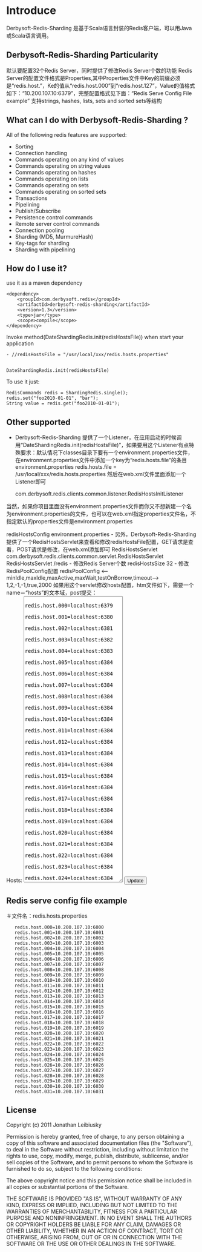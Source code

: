 # Introduce

Derbysoft-Redis-Sharding 是基于Scala语言封装的Redis客户端，可以用Java或Scala语言调用。

## Derbysoft-Redis-Sharding Particularity
默认要配置32个Redis Server，同时提供了修改Redis Server个数的功能
Redis Server的配置文件格式是Properties,其中Properties文件中Key的前缀必须是“redis.host.”，Ke的值从“redis.host.000”到“redis.host.127”，Value的值格式如下：“10.200.107.10:6379”，完整配置格式见下面：“Redis Serve Config File example”
支持strings, hashes, lists, sets and sorted sets等结构

## What can I do with Derbysoft-Redis-Sharding ?
All of the following redis features are supported:

- Sorting
- Connection handling
- Commands operating on any kind of values
- Commands operating on string values
- Commands operating on hashes
- Commands operating on lists
- Commands operating on sets
- Commands operating on sorted sets
- Transactions
- Pipelining
- Publish/Subscribe
- Persistence control commands
- Remote server control commands
- Connection pooling
- Sharding (MD5, MurmureHash)
- Key-tags for sharding
- Sharding with pipelining

## How do I use it?

use it as a maven dependency

    <dependency>
        <groupId>com.derbysoft.redis</groupId>
        <artifactId>derbysoft-redis-sharding</artifactId>
        <version>1.3</version>
        <type>jar</type>
        <scope>compile</scope>
    </dependency>

Invoke method(DateShardingRedis.init(redisHostsFile)) when start your application

    - //redisHostsFile = "/usr/local/xxx/redis.hosts.properties"


    DateShardingRedis.init(redisHostsFile)

To use it just:
    
    RedisCommands redis = ShardingRedis.single();
    redis.set("foo2010-01-01", "bar");
    String value = redis.get("foo2010-01-01");

## Other supported

- Derbysoft-Redis-Sharding 提供了一个Listener，在应用启动的时候调用“DateShardingRedis.init(redisHostsFile)”，如果要用这个Listener有点特殊要求：默认情况下classes目录下要有一个environment.properties文件，在environment.properties文件中添加一个key为“redis.hosts.file”的条目
environment.properties
redis.hosts.file = /usr/local/xxx/redis.hosts.properties
然后在web.xml文件里面添加一个Listener即可

   <listener>
       <listener-class>com.derbysoft.redis.clients.common.listener.RedisHostsInitListener</listener-class>
   </listener>
当然，如果你项目里面没有environment.properties文件而你又不想新建一个名为environment.properties的文件，也可以在web.xml指定properties文件名，不指定默认的properties文件是environment.properties

   <context-param>
       <param-name>redisHostsConfig</param-name>
       <param-value>environment.properties</param-value>
   </context-param>
- 另外，Derbysoft-Redis-Sharding提供了一个RedisHostsServlet来查看和修改redisHostsFile配置，GET请求是查看，POST请求是修改，在web.xml添加即可
   <servlet>
       <servlet-name>RedisHostsServlet</servlet-name>
       <servlet-class>com.derbysoft.redis.clients.common.servlet.RedisHostsServlet</servlet-class>
   </servlet>
   <servlet-mapping>
       <servlet-name>RedisHostsServlet</servlet-name>
       <url-pattern>/redis</url-pattern>
   </servlet-mapping>
- 修改Redis Server个数
   <context-param>
       <param-name>redisHostsSize</param-name>
       <param-value>32</param-value>
   </context-param>
- 修改RedisPoolConfig配置
   <context-param>
       <param-name>redisPoolConfig</param-name>
       <--minIdle,maxIdle,maxActive,maxWait,testOnBorrow,timeout-->
       <param-value>1,2,-1,-1,true,2000</param-value>
   </context-param>
如果用这个servlet修改hosts配置，htm文件如下，需要一个name＝“hosts”的文本域，post提交：


   <form method="post" action="redis">
       Hosts:
       <textarea name="hosts" rows="50" cols="30">
           redis.host.000=localhost:6379
           redis.host.001=localhost:6380
           redis.host.002=localhost:6381
           redis.host.003=localhost:6382
           redis.host.004=localhost:6383
           redis.host.005=localhost:6384
           redis.host.006=localhost:6384
           redis.host.007=localhost:6384
           redis.host.008=localhost:6384
           redis.host.009=localhost:6384
           redis.host.010=localhost:6384
           redis.host.011=localhost:6384
           redis.host.012=localhost:6384
           redis.host.013=localhost:6384
           redis.host.014=localhost:6384
           redis.host.015=localhost:6384
           redis.host.016=localhost:6384
           redis.host.017=localhost:6384
           redis.host.018=localhost:6384
           redis.host.019=localhost:6384
           redis.host.020=localhost:6384
           redis.host.021=localhost:6384
           redis.host.022=localhost:6384
           redis.host.023=localhost:6384
           redis.host.024=localhost:6384
           redis.host.025=localhost:6384
           redis.host.026=localhost:6384
           redis.host.027=localhost:6384
           redis.host.028=localhost:6384
           redis.host.029=localhost:6384
           redis.host.030=localhost:6384
           redis.host.031=localhost:6384
       </textarea>
       <input type="submit" value="Update"/>
   </form>

## Redis serve config file example

   ＃文件名：redis.hosts.properties


       redis.host.000=10.200.107.10:6000
       redis.host.001=10.200.107.10:6001
       redis.host.002=10.200.107.10:6002
       redis.host.003=10.200.107.10:6003
       redis.host.004=10.200.107.10:6004
       redis.host.005=10.200.107.10:6005
       redis.host.006=10.200.107.10:6006
       redis.host.007=10.200.107.10:6007
       redis.host.008=10.200.107.10:6008
       redis.host.009=10.200.107.10:6009
       redis.host.010=10.200.107.10:6010
       redis.host.011=10.200.107.10:6011
       redis.host.012=10.200.107.10:6012
       redis.host.013=10.200.107.10:6013
       redis.host.014=10.200.107.10:6014
       redis.host.015=10.200.107.10:6015
       redis.host.016=10.200.107.10:6016
       redis.host.017=10.200.107.10:6017
       redis.host.018=10.200.107.10:6018
       redis.host.019=10.200.107.10:6019
       redis.host.020=10.200.107.10:6020
       redis.host.021=10.200.107.10:6021
       redis.host.022=10.200.107.10:6022
       redis.host.023=10.200.107.10:6023
       redis.host.024=10.200.107.10:6024
       redis.host.025=10.200.107.10:6025
       redis.host.026=10.200.107.10:6026
       redis.host.027=10.200.107.10:6027
       redis.host.028=10.200.107.10:6028
       redis.host.029=10.200.107.10:6029
       redis.host.030=10.200.107.10:6030
       redis.host.031=10.200.107.10:6031

## License

Copyright (c) 2011 Jonathan Leibiusky

Permission is hereby granted, free of charge, to any person
obtaining a copy of this software and associated documentation
files (the "Software"), to deal in the Software without
restriction, including without limitation the rights to use,
copy, modify, merge, publish, distribute, sublicense, and/or sell
copies of the Software, and to permit persons to whom the
Software is furnished to do so, subject to the following
conditions:

The above copyright notice and this permission notice shall be
included in all copies or substantial portions of the Software.

THE SOFTWARE IS PROVIDED "AS IS", WITHOUT WARRANTY OF ANY KIND,
EXPRESS OR IMPLIED, INCLUDING BUT NOT LIMITED TO THE WARRANTIES
OF MERCHANTABILITY, FITNESS FOR A PARTICULAR PURPOSE AND
NONINFRINGEMENT. IN NO EVENT SHALL THE AUTHORS OR COPYRIGHT
HOLDERS BE LIABLE FOR ANY CLAIM, DAMAGES OR OTHER LIABILITY,
WHETHER IN AN ACTION OF CONTRACT, TORT OR OTHERWISE, ARISING
FROM, OUT OF OR IN CONNECTION WITH THE SOFTWARE OR THE USE OR
OTHER DEALINGS IN THE SOFTWARE.

